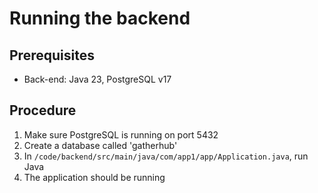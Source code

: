 # Running the backend

## Prerequisites
- Back-end: Java 23, PostgreSQL v17
## Procedure
1. Make sure PostgreSQL is running on port 5432
2. Create a database called 'gatherhub'
3. In `/code/backend/src/main/java/com/app1/app/Application.java`, run Java
4. The application should be running
